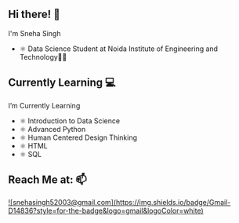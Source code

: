 <h2>Hi there! 👋</h2>

I'm Sneha Singh
- ⚛ Data Science Student at Noida Institute of Engineering and Technology👩‍🎓

<h2>Currently Learning 💻</h2>

I’m Currently Learning
- ⚛ Introduction to Data Science
- ⚛ Advanced Python
- ⚛ Human Centered Design Thinking
- ⚛ HTML
- ⚛ SQL

<h2>Reach Me at: 📫</h2>
<a href="mailto:snehasingh52003@gmail.com">![snehasingh52003@gmail.com](https://img.shields.io/badge/Gmail-D14836?style=for-the-badge&logo=gmail&logoColor=white)</a>

